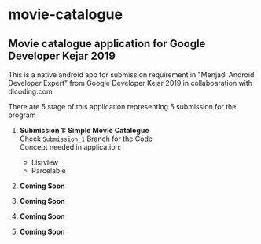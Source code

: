# movie-catalogue
## Movie catalogue application for Google Developer Kejar 2019 

This is a native android app for submission requirement in "Menjadi Android Developer Expert" from Google Developer Kejar 2019 in collaboaration with dicoding.com

There are 5 stage of this application representing 5 submission for the program 

1.  **Submission 1: Simple Movie Catalogue**
</br>Check `Submission_1` Branch for the Code
    </br> Concept needed in application:
    - Listview
    - Parcelable
    
  
2. **Coming Soon**
3. **Coming Soon**
4. **Coming Soon**
5. **Coming Soon**
